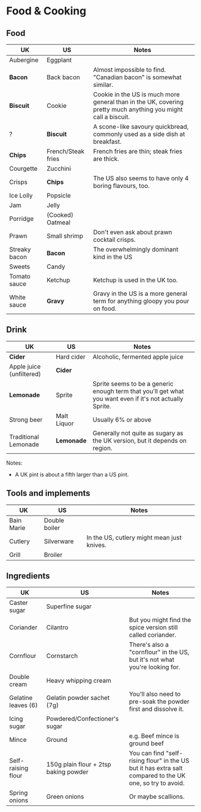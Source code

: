 # Food & Cooking

## Food

UK  | US  | Notes
--- | --- | ---
Aubergine | Eggplant |
**Bacon** | Back bacon | Almost impossible to find. "Canadian bacon" is somewhat similar.
**Biscuit** | Cookie | Cookie in the US is much more general than in the UK, covering pretty much anything you might call a biscuit.
? | **Biscuit** | A scone-like savoury quickbread, commonly used as a side dish at breakfast.
**Chips** | French/Steak fries | French fries are thin; steak fries are thick.
Courgette | Zucchini |
Crisps | **Chips** | The US also seems to have only 4 boring flavours, too.
Ice Lolly | Popsicle |
Jam | Jelly |
Porridge | (Cooked) Oatmeal |
Prawn | Small shrimp | Don't even ask about prawn cocktail crisps.
Streaky bacon | **Bacon** | The overwhelmingly dominant kind in the US
Sweets | Candy |
Tomato sauce | Ketchup | Ketchup is used in the UK too.
White sauce | **Gravy** | Gravy in the US is a more general term for anything gloopy you pour on food.


## Drink

UK  | US  | Notes
--- | --- | ---
**Cider** | Hard cider | Alcoholic, fermented apple juice
Apple juice (unfiltered) | **Cider** |
**Lemonade** | Sprite | Sprite seems to be a generic enough term that you'll get what you want even if it's not actually Sprite.
Strong beer | Malt Liquor | Usually 6% or above
Traditional Lemonade | **Lemonade** | Generally not quite as sugary as the UK version, but it depends on region.

Notes:
* A UK pint is about a fifth larger than a US pint.


## Tools and implements

UK  | US  | Notes
--- | --- | ---
Bain Marie | Double boiler |
Cutlery | Silverware | In the US, cutlery might mean just knives.
Grill | Broiler |


## Ingredients

UK  | US  | Notes
--- | --- | ---
Caster sugar | Superfine sugar |
Coriander | Cilantro | But you might find the spice version still called coriander.
Cornflour | Cornstarch | There's also a "cornflour" in the US, but it's not what you're looking for.
Double cream | Heavy whipping cream |
Gelatine leaves (6) | Gelatin powder sachet (7g) | You'll also need to pre-soak the powder first and dissolve it.
Icing sugar | Powdered/Confectioner's sugar |
Mince | Ground | e.g. Beef mince is ground beef
Self-raising flour | 150g plain flour + 2tsp baking powder | You can find "self-rising flour" in the US but it has extra salt compared to the UK one, so try to avoid.
Spring onions | Green onions | Or maybe scallions.
